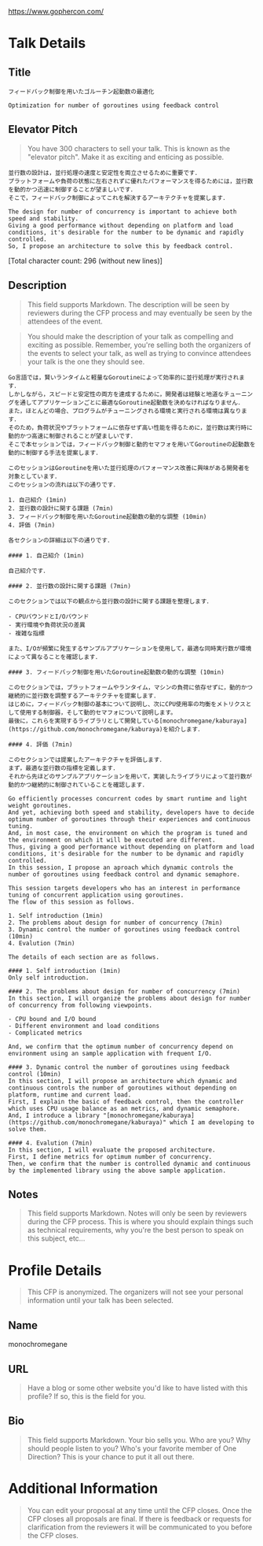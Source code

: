 https://www.gophercon.com/

# Talk Details

## Title

```
フィードバック制御を用いたゴルーチン起動数の最適化
```

```
Optimization for number of goroutines using feedback control
```

## Elevator Pitch

> You have 300 characters to sell your talk. This is known as the "elevator pitch". Make it as exciting and enticing as possible.

```
並行数の設計は，並行処理の速度と安定性を両立させるために重要です．
プラットフォームや負荷の状態に左右されずに優れたパフォーマンスを得るためには，並行数を動的かつ迅速に制御することが望ましいです．
そこで，フィードバック制御によってこれを解決するアーキテクチャを提案します．
```

```
The design for number of concurrency is important to achieve both speed and stability.
Giving a good performance without depending on platform and load conditions, it's desirable for the number to be dynamic and rapidly controlled.
So, I propose an architecture to solve this by feedback control.
```

[Total character count: 296 (without new lines)]

## Description

> This field supports Markdown. The description will be seen by reviewers during the CFP process and may eventually be seen by the attendees of the event.

> You should make the description of your talk as compelling and exciting as possible. Remember, you're selling both the organizers of the events to select your talk, as well as trying to convince attendees your talk is the one they should see.

```
Go言語では，賢いランタイムと軽量なGoroutineによって効率的に並行処理が実行されます．
しかしながら，スピードと安定性の両方を達成するために，開発者は経験と地道なチューニングを通してアプリケーションごとに最適なGoroutine起動数を決めなければなりません．
また，ほとんどの場合、プログラムがチューニングされる環境と実行される環境は異なります．
そのため，負荷状況やプラットフォームに依存せず高い性能を得るために，並行数は実行時に動的かつ高速に制御されることが望ましいです．
そこで本セッションでは，フィードバック制御と動的セマフォを用いてGoroutineの起動数を動的に制御する手法を提案します．

このセッションはGoroutineを用いた並行処理のパフォーマンス改善に興味がある開発者を対象としています．
このセッションの流れは以下の通りです．

1. 自己紹介 (1min)
2. 並行数の設計に関する課題 (7min)
3. フィードバック制御を用いたGoroutine起動数の動的な調整 (10min)
4. 評価 (7min)

各セクションの詳細は以下の通りです．

#### 1. 自己紹介 (1min)

自己紹介です．

#### 2. 並行数の設計に関する課題 (7min)

このセクションでは以下の観点から並行数の設計に関する課題を整理します．

- CPUバウンドとI/Oバウンド
- 実行環境や負荷状況の差異
- 複雑な指標

また、I/Oが頻繁に発生するサンプルアプリケーションを使用して，最適な同時実行数が環境によって異なることを確認します．

#### 3. フィードバック制御を用いたGoroutine起動数の動的な調整 (10min)

このセクションでは，プラットフォームやランタイム，マシンの負荷に依存せずに，動的かつ継続的に並行数を調整するアーキテクチャを提案します．
はじめに，フィードバック制御の基本について説明し、次にCPU使用率の均衡をメトリクスとして使用する制御器，そして動的セマフォについて説明します。
最後に，これらを実現するライブラリとして開発している[monochromegane/kaburaya](https://github.com/monochromegane/kaburaya)を紹介します．

#### 4. 評価 (7min)

このセクションでは提案したアーキテクチャを評価します．
まず，最適な並行数の指標を定義します．
それから先ほどのサンプルアプリケーションを用いて，実装したライブラリによって並行数が動的かつ継続的に制御されていることを確認します．
```

```
Go efficiently processes concurrent codes by smart runtime and light weight goroutines.
And yet, achieving both speed and stability, developers have to decide optimum number of goroutines through their experiences and continuous tuning.
And, in most case, the environment on which the program is tuned and the environment on which it will be executed are different.
Thus, giving a good performance without depending on platform and load conditions, it's desirable for the number to be dynamic and rapidly controlled.
In this session, I propose an aproach which dynamic controls the number of goroutines using feedback control and dynamic semaphore.

This session targets developers who has an interest in performance tuning of concurrent application using goroutines.
The flow of this session as follows.

1. Self introduction (1min)
2. The problems about design for number of concurrency (7min)
3. Dynamic control the number of goroutines using feedback control (10min)
4. Evalution (7min)

The details of each section are as follows.

#### 1. Self introduction (1min)
Only self introduction.

#### 2. The problems about design for number of concurrency (7min)
In this section, I will organize the problems about design for number of concurrency from following viewpoints.

- CPU bound and I/O bound
- Different environment and load conditions
- Complicated metrics

And, we confirm that the optimum number of concurrency depend on environment using an sample application with frequent I/O.

#### 3. Dynamic control the number of goroutines using feedback control (10min)
In this section, I will propose an architecture which dynamic and continuous controls the number of goroutines without depending on platform, runtime and current load.
First, I explain the basic of feedback control, then the controller which uses CPU usage balance as an metrics, and dynamic semaphore.
And, I introduce a library "[monochromegane/kaburaya](https://github.com/monochromegane/kaburaya)" which I am developing to solve them.

#### 4. Evalution (7min)
In this section, I will evaluate the proposed architecture.
First, I define metrics for optimum number of concurrency.
Then, we confirm that the number is controlled dynamic and continuous by the implemented library using the above sample application.

```

## Notes

> This field supports Markdown. Notes will only be seen by reviewers during the CFP process. This is where you should explain things such as technical requirements, why you're the best person to speak on this subject, etc...

# Profile Details

> This CFP is anonymized. The organizers will not see your personal information until your talk has been selected.

## Name

monochromegane

## URL

> Have a blog or some other website you'd like to have listed with this profile? If so, this is the field for you.

## Bio

> This field supports Markdown. Your bio sells you. Who are you? Why should people listen to you? Who's your favorite member of One Direction?
> This is your chance to put it all out there.

# Additional Information

> You can edit your proposal at any time until the CFP closes. Once the CFP closes all proposals are final.
> If there is feedback or requests for clarification from the reviewers it will be communicated to you before the CFP closes.
